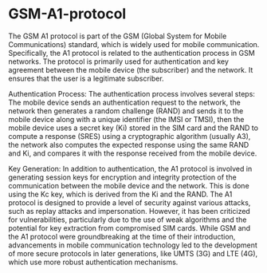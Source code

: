 # GSM-A1-protocol

The GSM A1 protocol is part of the GSM (Global System for Mobile Communications) standard, which is widely used for mobile communication. Specifically, 
the A1 protocol is related to the authentication process in GSM networks.
The protocol is primarily used for authentication and key agreement between the mobile device (the subscriber) and the network. It ensures 
that the user is a legitimate subscriber.

Authentication Process: 
The authentication process involves several steps:
The mobile device sends an authentication request to the network, the network then generates a random challenge (RAND) and sends it to the mobile device 
along with a unique identifier (the IMSI or TMSI), then the mobile device uses a secret key (Ki) stored in the SIM card and the RAND to compute a response 
(SRES) using a cryptographic algorithm (usually A3), the network also computes the expected response using the same RAND and Ki, and compares it with the response received from the mobile device.

Key Generation: In addition to authentication, the A1 protocol is involved in generating session keys for encryption and integrity protection of the 
communication between the mobile device and the network. This is done using the Kc key, which is derived from the Ki and the RAND.
The A1 protocol is designed to provide a level of security against various attacks, such as replay attacks and impersonation. 
However, it has been criticized for vulnerabilities, particularly due to the use of weak algorithms and the potential for key extraction from compromised SIM cards.
While GSM and the A1 protocol were groundbreaking at the time of their introduction, advancements in mobile communication technology led to the 
development of more secure protocols in later generations, like UMTS (3G) and LTE (4G), which use more robust authentication mechanisms.
